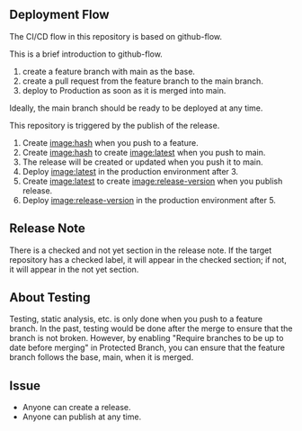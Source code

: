 ## Deployment Flow

The CI/CD flow in this repository is based on github-flow.

This is a brief introduction to github-flow.

1. create a feature branch with main as the base.
2. create a pull request from the feature branch to the main branch.
3. deploy to Production as soon as it is merged into main.

Ideally, the main branch should be ready to be deployed at any time.

This repository is triggered by the publish of the release.

1. Create <image:hash> when you push to a feature.
2. Create <image:hash> to create <image:latest> when you push to main.
3. The release will be created or updated when you push it to main.
4. Deploy <image:latest> in the production environment after 3.
5. Create <image:latest> to create <image:release-version> when you publish release.
6. Deploy <image:release-version> in the production environment after 5.

## Release Note

There is a checked and not yet section in the release note.
If the target repository has a checked label, it will appear in the checked section; if not, it will appear in the not yet section.

## About Testing

Testing, static analysis, etc. is only done when you push to a feature branch.
In the past, testing would be done after the merge to ensure that the branch is not broken.
However, by enabling "Require branches to be up to date before merging" in Protected Branch, you can ensure that the feature branch follows the base, main, when it is merged.

## Issue

- Anyone can create a release.
- Anyone can publish at any time.